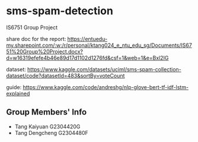 # sms-spam-detection

IS6751 Group Project

share doc for the report: <https://entuedu-my.sharepoint.com/:w:/r/personal/ktang024_e_ntu_edu_sg/Documents/IS6751%20Group%20Project.docx?d=w16319efefe4b46e89d17d1102d1276fd&csf=1&web=1&e=Bxl2IG>

dataset: <https://www.kaggle.com/datasets/uciml/sms-spam-collection-dataset/code?datasetId=483&sortBy=voteCount>

guide: <https://www.kaggle.com/code/andreshg/nlp-glove-bert-tf-idf-lstm-explained>

## Group Members' Info

- Tang Kaiyuan G2304420G
- Tang Dengcheng G2304480F

